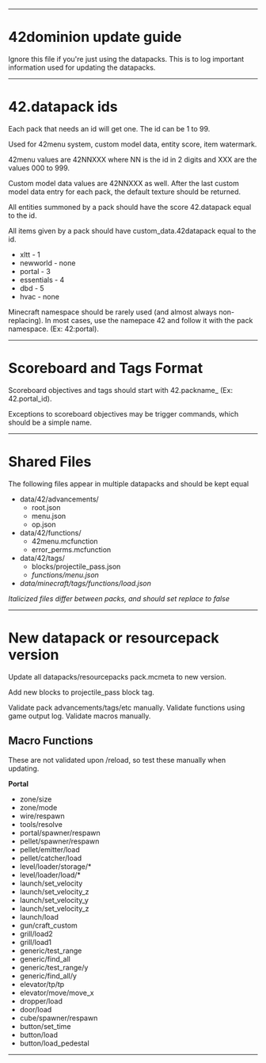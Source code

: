 ------------------------------------------------------------------------------------

# 42dominion update guide

Ignore this file if you're just using the datapacks.
This is to log important information used for updating the datapacks.

------------------------------------------------------------------------------------

# 42.datapack ids

Each pack that needs an id will get one. The id can be 1 to 99.

Used for 42menu system, custom model data, entity score, item watermark.

42menu values are 42NNXXX where NN is the id in 2 digits and XXX are the values 000 to 999.

Custom model data values are 42NNXXX as well. After the last custom model data entry for each pack,
the default texture should be returned.

All entities summoned by a pack should have the score 42.datapack equal to the id.

All items given by a pack should have custom_data.42datapack equal to the id.

+ xltt - 1
+ newworld - none
+ portal - 3
+ essentials - 4
+ dbd - 5
+ hvac - none

Minecraft namespace should be rarely used (and almost always non-replacing).
In most cases, use the namepace 42 and follow it with the pack namespace. (Ex: 42:portal).

------------------------------------------------------------------------------------

# Scoreboard and Tags Format

Scoreboard objectives and tags should start with 42.packname_ (Ex: 42.portal_id).

Exceptions to scoreboard objectives may be trigger commands, which should be a simple name.

------------------------------------------------------------------------------------

# Shared Files

The following files appear in multiple datapacks and should be kept equal

+ data/42/advancements/
    + root.json
    + menu.json
    + op.json
+ data/42/functions/
    + 42menu.mcfunction
    + error_perms.mcfunction
+ data/42/tags/
    + blocks/projectile_pass.json
    + *functions/menu.json*
+ *data/minecraft/tags/functions/load.json*

*Italicized files differ between packs, and should set replace to false*

------------------------------------------------------------------------------------

# New datapack or resourcepack version

Update all datapacks/resourcepacks pack.mcmeta to new version.

Add new blocks to projectile_pass block tag.

Validate pack advancements/tags/etc manually.
Validate functions using game output log.
Validate macros manually.

## Macro Functions

These are not validated upon /reload, so test these manually when updating.

**Portal**

+ zone/size
+ zone/mode
+ wire/respawn
+ tools/resolve
+ portal/spawner/respawn
+ pellet/spawner/respawn
+ pellet/emitter/load
+ pellet/catcher/load
+ level/loader/storage/*
+ level/loader/load/*
+ launch/set_velocity
+ launch/set_velocity_z
+ launch/set_velocity_y
+ launch/set_velocity_z
+ launch/load
+ gun/craft_custom
+ grill/load2
+ grill/load1
+ generic/test_range
+ generic/find_all
+ generic/test_range/y
+ generic/find_all/y
+ elevator/tp/tp
+ elevator/move/move_x
+ dropper/load
+ door/load
+ cube/spawner/respawn
+ button/set_time
+ button/load
+ button/load_pedestal

------------------------------------------------------------------------------------